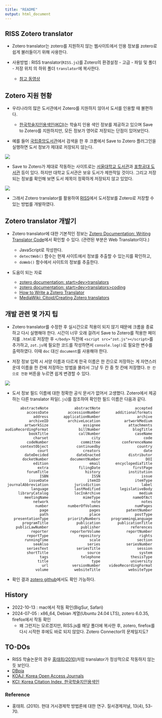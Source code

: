 ```yaml
---
title: "README"
output: html_document
---
```


## RISS Zotero translator

* Zotero translator는 zotero를 지원하지 않는 웹사이트에서 인용 정보를 zotero로 쉽게 불러들이기 위해 사용한다.

* 사용방법 : RISS translator(`RISS.js`)를 Zotero의 환경설정 - 고급 - 파일 및 폴더 - 저장 위치 의 하위 폴더 `translator`에 복사한다.
  - [참고 동영상](https://www.youtube.com/watch?v=nc7TEFEbhpA&ab_channel=erazlogo)

## Zotero 지원 현황

* 우리나라의 많은 도서관에서 Zotero를 지원하지 않아서 도서를 인용할 때 불편하다.
  - [한국학술지인용색인(KCI)](https://www.kci.go.kr/kciportal/main.kci)는 학술지 인용 색인 정보를 제공하고 있으며 Save to Zotero를 지원하지만, 모든 정보가 영어로 저장되는 단점이 있어보인다.
  
* 예를 들어 [국립중앙도서관](nl.go.kr)에서 검색을 한 후 크롬에서 Save to Zotero 플러그인을 실행하면 도서 정보가 제대로 저장되지 않는다.

![](zotero_nl.gif)

* Save to Zotero가 제대로 작동하는 사이트로는 [서울대학교 도서관](https://lib.snu.ac.kr/)과 [포항공대 도서관](https://library.postech.ac.kr/) 등이 있다. 하지만 대학교 도서관은 보유 도서가 제한적일 것이다. 그리고 저장되는 정보를 확인해 보면 도서 제목이 정확하게 저장되지 않고 있었다. 

![](zotero_snu.gif)

* 그래서 Zotero translator를 활용하여 [RISS](http://www.riss.kr/index.do)에서 도서정보를 Zotero로 저장할 수 있는 방법를 개발하였다. 

## Zotero translator 개발기

* Zotero translator에 대한 기본적인 정보는 [Zotero Documentation: Writing Translator Code](https://www.zotero.org/support/dev/translators/coding)에서 확인할 수 있다. (관련된 부분은 Web Translator이다.)
  - JavaScript로 작성한다.
  - `detectWeb()` 함수는 현재 사이트에서 정보를 추출할 수 있는지를 확인하고,
  - `doWeb()` 함수에서 사이트의 정보를 추출한다.
  
* 도움이 되는 자료
  - [zotero documentation: start>dev>translators](https://www.zotero.org/support/dev/translators)
  - [zotero documentation: start>dev>translators>coding](https://www.zotero.org/support/dev/translators/coding)
  - [How to Write a Zotero Translator](https://niche-canada.org/member-projects/zotero-guide/chapter1.html)
  - [MediaWiki: Citoid/Creating Zotero translators](https://www.mediawiki.org/wiki/Citoid/Creating_Zotero_translators)
   

## 개발 관련 몇 가지 팁

* Zotero translator를 수정한 후 실시간으로 적용이 되지 않기 때문에 크롬을 종료하고 다시 실행해야 한다. 시간이 너무 오래 걸려서 Save to Zotero를 적용한 페이지를 `.html`로 저장한 후 `</body>` 직전에 `<script src="zot.js"></script>`를 추가하고, `zot.js`에 필요한 코드를 작성하면서 `console.log()`로 필요한 변수를 출력하였다. 이때 `doc` 대신 `document`를 사용해야 한다. 

* 저장 정보 입력 시 서양 이름과 다르게 한국 이름은 한 칸으로 저장하는 게 자연스러운데 이름을 한 칸에 저장하는 방법을 몰라서 그냥 두 칸 중 첫 칸에 저장했다. `한 칸으로 전환` 버튼을 누르면 쉽게 변경할 수 있다. 

![](zotero_riss.gif)

* 도서 정보 필드 이름에 대한 정확한 공식 문서가 없어서 고생했다. Zotero에서 제공하는 다른 translator 파일(`.js`)를 참조하여 확인한 필드 이름은 다음과 같다.
  
```
       abstracteNote 	        abstractNote 	            accepted 	
          accessDate 	     accessionNumber 	   additionalformats 	
             address 	   applicationNumber 	             archive 	
           archiveID 	     archiveLocation 	       artworkMedium 	
         artworkSize 	            assignee 	         attachments 	
audioRecordingFormat 	          billNumber 	           blogTitle 	
           bookTitle 	          callNumber 	            caseName 	
             charset 	                city 	                code 	
          codeNumber 	           committee 	      conferenceName 	
       contextObject 	         continuedby 	             country 	
               court 	            creators 	                date 	
         dateDecided 	         dateEnacted 	         distributor 	
        docketNumber 	      documentNumber 	                 DOI 	
             edition 	               email 	   encyclopediaTitle 	
               extra 	          filingDate 	           firstPage 	
          forumTitle 	             history 	         institution 	
                ISBN 	                ISSN 	               issue 	
           issueDate 	              itemID 	            itemType 	
 journalAbbreviation 	        jurisdiction 	               label 	
            language 	        lastModified 	     legislativeBody 	
      libraryCatalog 	        locInArchive 	              medium 	
         meetingName 	            mimeType 	           nameOfAct 	
             network 	                note 	               notes 	
              number 	     numberOfVolumes 	            numPages 	
                page 	               pages 	        patentNumber 	
                path 	               place 	            postType 	
    presentationType 	     priorityNumbers 	 programmingLanguage 	
        programTitle 	         publication 	    publicationTitle 	
     publicLawNumber 	           publisher 	          references 	
            reporter 	      reporterVolume 	        reportNumber 	
          reportType 	          repository 	              rights 	
         runningTime 	               scale 	             section 	
             seeAlso 	              series 	        seriesNumber 	
          seriesText 	         seriesTitle 	             session 	
          shortTitle 	              source 	              system 	
                tags 	           telephone 	          thesisType 	
               title 	                type 	          university 	
                 url 	       versionNumber 	videoRecordingFormat 	
              volume 	        websiteTitle 	         websiteType
```

* 확인 결과 [zotero github](https://github.com/zotero/zotero/blob/master/chrome/locale/ko-KR/zotero/zotero.properties)에서도 확인 가능하다.

## History

* 2022-10-13 : mac에서 작동 확인(BigSur, Safari)
* 2024-07-05 : x86_64, Debian 계열(Ubuntu 24.04 LTS), zotero 6.0.35, firefox에서 작동 확인
  * 왜 그런지는 모르겠지만, RISS.js를 해당 폴더에 복사한 후, zotero, firefox를 다시 시작한 후에도 바로 되지 않았다. Zotero Connector의 문제일지도?

## TO-DOs

* RISS 학술논문의 경우 [홍태희(2010)](https://www.riss.kr/search/detail/DetailView.do?p_mat_type=1a0202e37d52c72d&control_no=5cc56b12545a75d07ecd42904f0c5d65)처럼 translator가 정상적으로 작동하지 않는 듯 보인다.
* [DBpia](https://www.dbpia.co.kr/)
* [KOAJ: Korea Open Access Journals](https://www.kci.go.kr/kciportal/landing/index.kci)
* [KCI: Korea Citation Index, 한국학술지인용색인](https://www.kci.go.kr/kciportal/main.kci)

### Reference

* 홍태희. (2010). 현대 거시경제학 방법론에 대한 연구. 질서경제저널, 13(4), 53-70.
